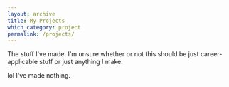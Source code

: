 ```yaml
---
layout: archive
title: My Projects
which_category: project
permalink: /projects/
---
```


The stuff I've made. I'm unsure whether or not this should be just career-applicable stuff or
just anything I make.

lol I've made nothing.

<style>
body {
  height: 200px;
  background-image: url('https://cdn.polyhaven.com/asset_img/map_previews/tiled_floor_001/tiled_floor_001_ao_1k.jpg?height=128&width=128');
}
</style>

